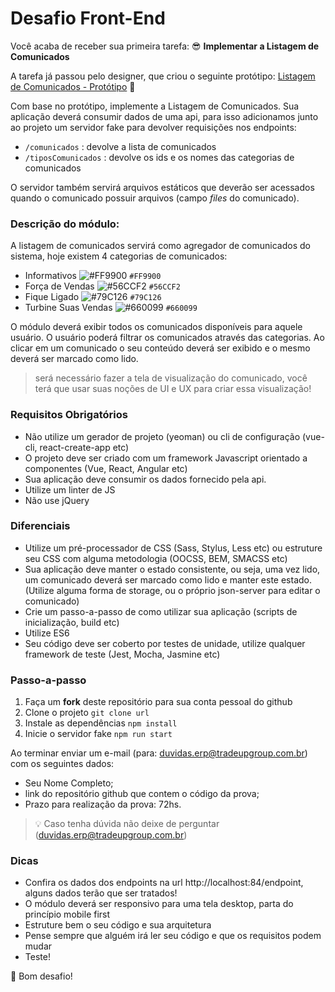 # Desafio Front-End
Você acaba de receber sua primeira tarefa: 😎
**Implementar a Listagem de Comunicados**

A tarefa já passou pelo designer, que criou o seguinte protótipo:
[Listagem de Comunicados - Protótipo](https://www.figma.com/file/g7nTwmd4Ne82zK1Mt3imLN/Desafio-Front-end) 🎨

Com base no protótipo, implemente a Listagem de Comunicados. Sua aplicação deverá consumir dados de uma api, para isso adicionamos junto ao projeto um servidor fake para devolver requisições nos endpoints:
- `/comunicados` : devolve a lista de comunicados
- `/tiposComunicados` : devolve os ids e os nomes das categorias de comunicados

O servidor também servirá arquivos estáticos que deverão ser acessados quando o comunicado possuir arquivos (campo *files* do comunicado).

### Descrição do módulo:
A listagem de comunicados servirá como agregador de comunicados do sistema, hoje existem 4 categorias de comunicados:
- Informativos ![#FF9900](https://placehold.it/15/FF9900/000000?text=+) `#FF9900`  
- Força de Vendas ![#56CCF2](https://placehold.it/15/56CCF2/000000?text=+) `#56CCF2`
- Fique Ligado ![#79C126](https://placehold.it/15/79C126/000000?text=+) `#79C126`  
- Turbine Suas Vendas ![#660099](https://placehold.it/15/660099/000000?text=+) `#660099`

O módulo deverá exibir todos os comunicados disponíveis para aquele usuário. O usuário poderá filtrar os comunicados através das categorias. Ao clicar em um comunicado o seu conteúdo deverá ser exibido e o mesmo deverá ser marcado como lido.

> será necessário fazer a tela de visualização do comunicado, você terá que usar suas noções de UI e UX para criar essa visualização!

### Requisitos Obrigatórios
- Não utilize um gerador de projeto (yeoman) ou cli de configuração (vue-cli, react-create-app etc)
- O projeto deve ser criado com um framework Javascript orientado a componentes (Vue, React, Angular etc)
- Sua aplicação deve consumir os dados fornecido pela api.
- Utilize um linter de JS
- Não use jQuery

### Diferenciais
- Utilize um pré-processador de CSS (Sass, Stylus, Less etc) ou estruture seu CSS com alguma metodologia (OOCSS, BEM, SMACSS etc)
- Sua aplicação deve manter o estado consistente, ou seja, uma vez lido, um comunicado deverá ser marcado como lido e manter este estado. (Utilize alguma forma de storage, ou o próprio json-server para editar o comunicado)
- Crie um passo-a-passo de como utilizar sua aplicação (scripts de inicialização, build etc)
- Utilize ES6
- Seu código deve ser coberto por testes de unidade, utilize qualquer framework de teste (Jest, Mocha, Jasmine etc)

### Passo-a-passo
1. Faça um **fork** deste repositório para sua conta pessoal do github
2. Clone o projeto
    ``git clone url``
3. Instale as dependências
    ``npm install``
4. Inicie o servidor fake
    ``npm run start``

Ao terminar enviar um e-mail (para: duvidas.erp@tradeupgroup.com.br) com os seguintes dados:
   - Seu Nome Completo;
   - link do repositório github que contem o código da prova;
   - Prazo para realização da prova: 72hs.

> 💡 Caso tenha dúvida não deixe de perguntar (duvidas.erp@tradeupgroup.com.br)

### Dicas
- Confira os dados dos endpoints na url http://localhost:84/endpoint, alguns dados terão que ser tratados!
- O módulo deverá ser responsivo para uma tela desktop, parta do princípio mobile first
- Estruture bem o seu código e sua arquitetura
- Pense sempre que alguém irá ler seu código e que os requisitos podem mudar
- Teste!

👊 Bom desafio!
